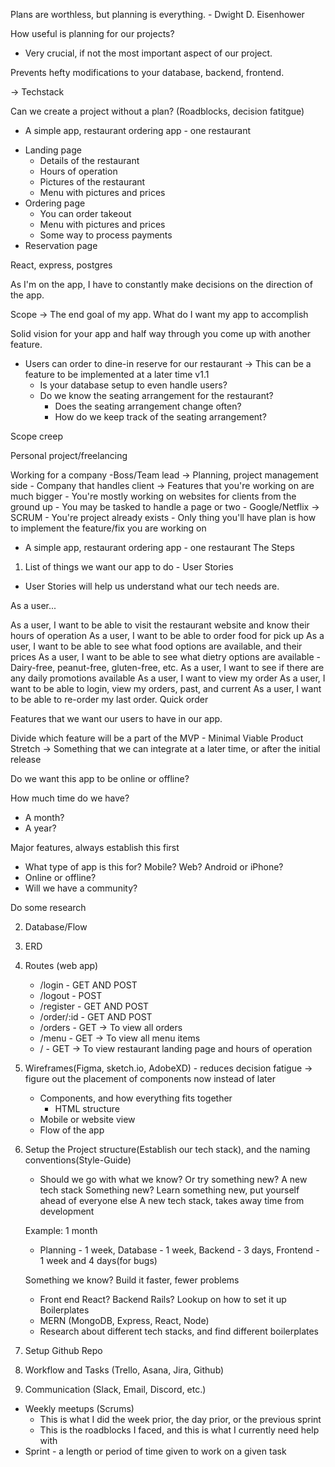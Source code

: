 Plans are worthless, but planning is everything. - Dwight D. Eisenhower

How useful is planning for our projects?
- Very crucial, if not the most important aspect of our project.

Prevents hefty modifications to your database, backend, frontend.

-> Techstack

Can we create a project without a plan? (Roadblocks, decision fatitgue)

* A simple app, restaurant ordering app - one restaurant

- Landing page
    - Details of the restaurant
    - Hours of operation
    - Pictures of the restaurant
    - Menu with pictures and prices
- Ordering page
    - You can order takeout
    - Menu with pictures and prices
    - Some way to process payments
- Reservation page

React, express, postgres

As I'm on the app, I have to constantly make decisions on the direction of the app.


Scope -> The end goal of my app. What do I want my app to accomplish

Solid vision for your app and half way through you come up with another feature.

- Users can order to dine-in reserve for our restaurant -> This can be a feature to be implemented
    at a later time v1.1
    - Is your database setup to even handle users?
    - Do we know the seating arrangement for the restaurant?
        - Does the seating arrangement change often?
        - How do we keep track of the seating arrangement?

Scope creep

Personal project/freelancing

Working for a company
-Boss/Team lead -> Planning, project management side
    - Company that handles client -> Features that you're working on are much bigger
        - You're mostly working on websites for clients from the ground up
        - You may be tasked to handle a page or two
    - Google/Netflix -> SCRUM
        - You're project already exists
        - Only thing you'll have plan is how to implement the feature/fix you are working on


* A simple app, restaurant ordering app - one restaurant
The Steps

1. List of things we want our app to do - User Stories

- User Stories will help us understand what our tech needs are.

As a user...

As a user, I want to be able to visit the restaurant website and know their hours of operation
As a user, I want to be able to order food for pick up
As a user, I want to be able to see what food options are available, and their prices
As a user, I want to be able to see what dietry options are available - Dairy-free, peanut-free, gluten-free, etc.
As a user, I want to see if there are any daily promotions available
As a user, I want to view my order
As a user, I want to be able to login, view my orders, past, and current
As a user, I want to be able to re-order my last order. Quick order

Features that we want our users to have in our app.

Divide which feature will be a part of the MVP - Minimal Viable Product
Stretch -> Something that we can integrate at a later time, or after the initial release

Do we want this app to be online or offline?

How much time do we have? 

- A month?
- A year?


Major features, always establish this first
- What type of app is this for? Mobile? Web? Android or iPhone?
- Online or offline?
- Will we have a community?

Do some research

2. Database/Flow

3. ERD
4. Routes (web app)
    -  /login - GET AND POST
    - /logout - POST
    - /register - GET AND POST
    - /order/:id - GET AND POST
    - /orders - GET -> To view all orders
    - /menu - GET -> To view all menu items
    - / - GET -> To view restaurant landing page and hours of operation

5. Wireframes(Figma, sketch.io, AdobeXD) - reduces decision fatigue -> figure out the placement of components now instead of later
    - Components, and how everything fits together
        - HTML structure
    - Mobile or website view
    - Flow of the app
6. Setup the Project structure(Establish our tech stack), and the naming conventions(Style-Guide)
    - Should we go with what we know? Or try something new? A new tech stack
    Something new?
    Learn something new, put yourself ahead of everyone else
    A new tech stack, takes away time from development

    Example:
    1 month
    - Planning - 1 week, Database - 1 week, Backend - 3 days, Frontend - 1 week and 4 days(for bugs)

    Something we know?
    Build it faster, fewer problems

    - Front end React? Backend Rails?
        Lookup on how to set it up
        Boilerplates
    - MERN (MongoDB, Express, React, Node)
    - Research about different tech stacks, and find different boilerplates
7. Setup Github Repo
8. Workflow and Tasks (Trello, Asana, Jira, Github)
9. Communication (Slack, Email, Discord, etc.)

- Weekly meetups (Scrums)
    - This is what I did the week prior, the day prior, or the previous sprint
    - This is the roadblocks I faced, and this is what I currently need help with
- Sprint - a length or period of time given to work on a given task